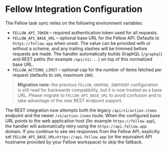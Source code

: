 # Fellow Integration Configuration

The Fellow task sync relies on the following environment variables:

- `FELLOW_API_TOKEN` – required authentication token used for all requests.
- `FELLOW_API_BASE_URL` – optional base URL for the Fellow API. Defaults to
  `https://fellow.app` when unset. The value can be provided with or without a
  scheme, and any trailing slashes will be trimmed before requests are made.
  The handler automatically builds GraphQL (`/graphql`) and REST paths (for
  example `/api/v1/...`) on top of this normalized base URL.
- `FELLOW_ACTIONS_LIMIT` – optional cap for the number of items fetched per request (defaults to `100`, maximum `200`).

> **Migration note:** the previous `FELLOW_GRAPHQL_ENDPOINT` configuration is
> still read for backwards compatibility, but it is now treated as a base URL.
> Please migrate to `FELLOW_API_BASE_URL` to avoid confusion and to take
> advantage of the new REST endpoint support.

The REST integration now attempts both the legacy `/api/v1/action-items`
endpoint and the newer `/v1/action-items` route. When the configured base URL
points to the web application host (for example `https://fellow.app`), the
handler will automatically retry using the `https://api.fellow.app` domain. If
you continue to see `404` responses from the Fellow API, explicitly set
`FELLOW_API_BASE_URL=https://api.fellow.app` (or the equivalent API hostname
provided by your Fellow workspace) to skip the fallback.
